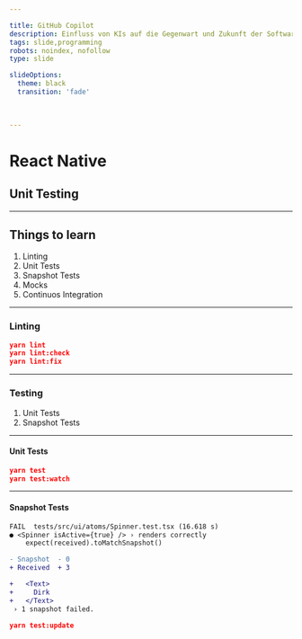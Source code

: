 ```yaml
---

title: GitHub Copilot
description: Einfluss von KIs auf die Gegenwart und Zukunft der Software-Entwicklung.
tags: slide,programming
robots: noindex, nofollow
type: slide

slideOptions:
  theme: black
  transition: 'fade'

  
  
---
```


<style>
    li, p {
        text-align: left;
    }
    /* .slides {
        background: #0005;
        backdrop-filter: blur(6px);
        border-radius: 3rem;
    } */
    .reveal section img {
        border: 0;
    }
</style>

# React Native

## Unit Testing

---

## Things to learn

1. Linting
2. Unit Tests
2. Snapshot Tests
4. Mocks
5. Continuos Integration

---

### Linting

```json
yarn lint
yarn lint:check
yarn lint:fix
```


---

### Testing

1. Unit Tests
2. Snapshot Tests

----

#### Unit Tests

```json
yarn test
yarn test:watch
```

----

#### Snapshot Tests

```diff
FAIL  tests/src/ui/atoms/Spinner.test.tsx (16.618 s)
● <Spinner isActive={true} /> › renders correctly
    expect(received).toMatchSnapshot()

- Snapshot  - 0
+ Received  + 3

+   <Text>
+     Dirk
+   </Text>
 › 1 snapshot failed.
```

```json
yarn test:update
```



